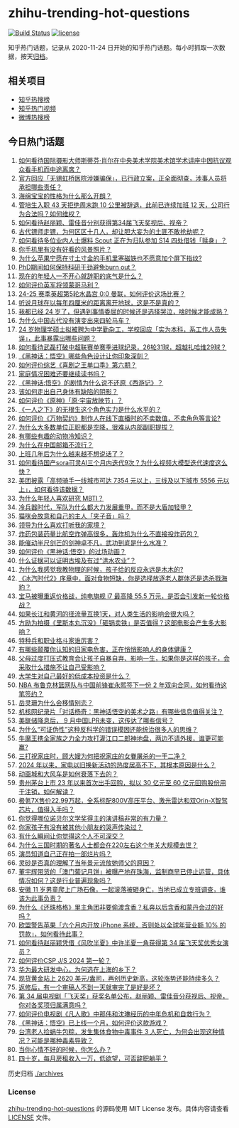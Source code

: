 # zhihu-trending-hot-questions

[![Build Status](https://github.com/justjavac/zhihu-trending-hot-questions/workflows/ci/badge.svg?branch=master)](https://github.com/justjavac/zhihu-trending-hot-questions/actions)
[![license](https://img.shields.io/github/license/justjavac/zhihu-trending-hot-questions)](https://github.com/justjavac/zhihu-trending-hot-questions/blob/master/LICENSE)

知乎热门话题，记录从 2020-11-24
日开始的知乎热门话题。每小时抓取一次数据，按天[归档](./archives)。

## 相关项目

- [知乎热搜榜](https://github.com/justjavac/zhihu-trending-top-search)
- [知乎热门视频](https://github.com/justjavac/zhihu-trending-hot-video)
- [微博热搜榜](https://github.com/justjavac/weibo-trending-hot-search)

## 今日热门话题

<!-- BEGIN -->
<!-- 最后更新时间 Sun Sep 22 2024 18:12:58 GMT+0800 (China Standard Time) -->

1. [如何看待国际摄影大师斯蒂芬·肖尔在中央美术学院美术馆学术讲座中因抗议观众看手机而中途离席？](https://www.zhihu.com/question/667708999)
1. [官方回应「无锡虹桥医院涉嫌骗保」，已行政立案，正全面彻查，涉事人员将承担哪些责任？](https://www.zhihu.com/question/667799607)
1. [海绵宝宝的性格为什么那么开朗？](https://www.zhihu.com/question/666897836)
1. [管培生入职 43 天拒绝周末跑 10 公里被辞退，此前已连续加班 12 天，公司行为合法吗？如何维权？](https://www.zhihu.com/question/667844458)
1. [如何看待赵丽颖、雷佳音分别获得第34届飞天奖视后、视帝？](https://www.zhihu.com/question/667803912)
1. [古代镖师走镖，为何区区十几人，却让胆大妄为的土匪不敢抢劫呢？](https://www.zhihu.com/question/624944310)
1. [如何看待多位业内人士爆料 Scout 正在为归队参加 S14 四处借钱「赎身」？](https://www.zhihu.com/question/667677065)
1. [你手机里有没有好看的风景照片？](https://www.zhihu.com/question/667297170)
1. [为什么苹果宁愿在寸土寸金的手机里塞磁铁也不愿意加个屏下指纹​​​?](https://www.zhihu.com/question/663486295)
1. [PhD期间如何保持科研干劲避免burn out？](https://www.zhihu.com/question/658848345)
1. [现在的年轻人一不开心就辞职的底气是什么？](https://www.zhihu.com/question/664714965)
1. [如何评价英军将领蒙哥马利？](https://www.zhihu.com/question/42315095)
1. [24-25 赛季英超第5轮水晶宫 0:0 曼联，如何评价这场比赛？](https://www.zhihu.com/question/667811608)
1. [听说月球在以每年四厘米的距离离开地球，这是不是真的？](https://www.zhihu.com/question/299894978)
1. [我都已经 24 岁了，但遇到事情委屈的时候还是选择哭泣，啥时候才能成熟？](https://www.zhihu.com/question/666609289)
1. [为什么中国古代没有演变出来四轮马车？](https://www.zhihu.com/question/20361708)
1. [24 岁物理学硕士拟被聘为中学勤杂工，学校回应「实为本科，系工作人员失误」，此事暴露出哪些问题？](https://www.zhihu.com/question/667794272)
1. [如何看待武磊打破中超联赛单赛季进球纪录，26轮31球，超越扎哈维29球？](https://www.zhihu.com/question/667793425)
1. [《黑神话：悟空》哪些角色设计让你印象深刻？](https://www.zhihu.com/question/664774073)
1. [如何评价综艺《喜剧之王单口季》第六期？](https://www.zhihu.com/question/667669463)
1. [家庭情况困难还要继续读书吗？](https://www.zhihu.com/question/667798276)
1. [《黑神话:悟空》的剧情为什么说不还原《西游记》？](https://www.zhihu.com/question/665268820)
1. [该如何走出自己身体有缺陷的阴影？](https://www.zhihu.com/question/35897124)
1. [如何评价《原神》「原·宇宙放映节」？](https://www.zhihu.com/question/667794874)
1. [《一人之下》的无根生这个角色实力是什么水平的？](https://www.zhihu.com/question/526064494)
1. [如何评价《万物契约》制作人在线下直播时的不卖数值，不卖角色等言论?](https://www.zhihu.com/question/667782675)
1. [为什么大多数单位正职都是空降，很难从内部副职提拔？](https://www.zhihu.com/question/667407396)
1. [有哪些有趣的动物冷知识？](https://www.zhihu.com/question/563101396)
1. [为什么在中国邮箱不流行？](https://www.zhihu.com/question/378318261)
1. [上班几年后为什么越来越不想说话了？](https://www.zhihu.com/question/667667760)
1. [如何看待国产sora可灵AI三个月内迭代9次？为什么视频大模型迭代速度这么快？](https://www.zhihu.com/question/667806316)
1. [美团披露「高频骑手一线城市可达 7354 元以上，三线及以下城市 5556 元以上」，如何看待该数据？](https://www.zhihu.com/question/667616483)
1. [为什么年轻人喜欢研究 MBTI？](https://www.zhihu.com/question/663348431)
1. [冷兵器时代，军队为什么都大力发展重甲，而不是大盾加轻甲？](https://www.zhihu.com/question/667533938)
1. [猫咪会故意和自己的主人「夹子音」吗？](https://www.zhihu.com/question/646471658)
1. [领导为什么喜欢打听我的家境？](https://www.zhihu.com/question/667338522)
1. [炸药包装药量比航空炸弹高很多，轰炸机为什么不直接投炸药包？](https://www.zhihu.com/question/667751319)
1. [能催动半尺剑芒的剑神卓不凡，武功到底是什么水准？](https://www.zhihu.com/question/587460967)
1. [如何评价《黑神话:悟空》的过场动画？](https://www.zhihu.com/question/664840476)
1. [什么证据可以证明古埃及有过“洪水农业”？](https://www.zhihu.com/question/639045105)
1. [为什么我感觉我教物理的时候，孩子给的反应永远是木木的?](https://www.zhihu.com/question/611512537)
1. [《冰汽时代2》序章中，面对食物短缺，你是选择放逐老人群体还是选杀戮海豹？](https://www.zhihu.com/question/667801608)
1. [宝马被曝重返价格战，纯电旗舰 i7 最高降 55.5 万元，是否会引发新一轮价格战？](https://www.zhihu.com/question/667744117)
1. [如果长江和黄河的径流量互换1天，对人类生活的影响会很大吗？](https://www.zhihu.com/question/627231804)
1. [方励为拍摄《里斯本丸沉没》「砸锅卖铁」是否值得？这部电影会产生多大影响？](https://www.zhihu.com/question/666739101)
1. [特种兵和职业格斗家谁厉害？](https://www.zhihu.com/question/343945269)
1. [有哪些颠覆你认知的旧家电危害，正在悄悄影响人的身体健康？](https://www.zhihu.com/question/667701901)
1. [父母过度打压式教育会让孩子自暴自弃、影响一生，如果你是这样的孩子，会采取什么措施不让自己受影响？](https://www.zhihu.com/question/667567535)
1. [大学生对自己最好的低成本投资是什么？](https://www.zhihu.com/question/667475290)
1. [NBA 布鲁克林篮网队与中国前锋崔永熙签下一份 2 年双向合同，如何看待这笔签约？](https://www.zhihu.com/question/667748475)
1. [岳灵珊为什么会移情别恋？](https://www.zhihu.com/question/462707575)
1. [机核网纪录片「对话杨奇：黑神话悟空的美术之路」有哪些信息值得关注？](https://www.zhihu.com/question/667712543)
1. [美联储降息后， 9 月中国LPR未变，这传达了哪些信号？](https://www.zhihu.com/question/667665415)
1. [为什么“可证伪性”这种反科学的错误模因还能统治很多人的思维？](https://www.zhihu.com/question/667411371)
1. [牛魔王携全家族之力全力攻打灌江口二郎神地盘，两边不请外援，谁更可能赢?](https://www.zhihu.com/question/461527470)
1. [三打祝家庄时，顾大嫂为何把祝家庄的女眷屠杀的一干二净？](https://www.zhihu.com/question/661329691)
1. [2024 年以来，家电以旧换新活动的热度居高不下，其根本原因是什么？](https://www.zhihu.com/question/667701814)
1. [动画城和大风车是如何衰落下去的？](https://www.zhihu.com/question/36423076)
1. [贵州茅台上市 23 年以来首次出手回购，拟以 30 亿元至 60 亿元回购股份用于注销，如何解读？](https://www.zhihu.com/question/667705649)
1. [极氪7X售价22.99万起，全系标配800V高压平台、激光雷达和双Orin-X智驾芯片，值得入手吗？](https://www.zhihu.com/question/667706905)
1. [你觉得哪位诺贝尔文学奖得主的演讲稿非常的有力量？](https://www.zhihu.com/question/667584885)
1. [你家孩子有没有被其他小朋友的哭声传染过？](https://www.zhihu.com/question/623519853)
1. [有什么瞬间让你觉得这个人不可深交？](https://www.zhihu.com/question/62220441)
1. [为什么三国时期的著名人士都会在220左右这个年关大规模去世？](https://www.zhihu.com/question/65941593)
1. [演员知道自己正在拍一部烂片吗？](https://www.zhihu.com/question/667483220)
1. [灵砂是否真的理解了当年景元流放她师父的原因？](https://www.zhihu.com/question/667189841)
1. [董宇辉带货的「澳门葡记月饼」被曝产地在珠海，监制商早已停止运营，具体情况如何？这是行业普遍现象吗？](https://www.zhihu.com/question/667578301)
1. [安徽 11 岁男童爬上广场石像，一起滚落被砸身亡，当地已成立专班调查，谁该为此事负责？](https://www.zhihu.com/question/667745947)
1. [为什么《还珠格格》里主角团非要偷渡含香？私奔以后含香和蒙丹会过的好吗？](https://www.zhihu.com/question/352227586)
1. [欧盟警告苹果「六个月内开放 iPhone 系统，否则处以全球年营业额 10% 的罚款」，如何看待此事？](https://www.zhihu.com/question/667664350)
1. [如何看待赵丽颖凭借《风吹半夏》中许半夏一角获得第 34 届飞天奖优秀女演员？](https://www.zhihu.com/question/667801546)
1. [如何评价CSP J/S 2024 第一轮？](https://www.zhihu.com/question/667743679)
1. [华为最大研发中心，为何选在上海的乡下？](https://www.zhihu.com/question/643187886)
1. [现货黄金站上 2620 美元/盎司，再创历史新高，这轮涨势还能持续多久？](https://www.zhihu.com/question/667716457)
1. [返修后，有一个审稿人不到一天就审完了是好是坏？](https://www.zhihu.com/question/664272929)
1. [第 34 届电视剧「飞天奖」获奖名单公布，赵丽颖、雷佳音分获视后、视帝，你对各奖项归属满意吗？](https://www.zhihu.com/question/667800247)
1. [如何评价电视剧《凡人歌》中那伟和沈琳经历的中年危机和自救行为？](https://www.zhihu.com/question/666991206)
1. [《黑神话：悟空》已上线一个月，如何评价这款游戏？](https://www.zhihu.com/question/667320072)
1. [台湾老人捡蜗牛包粽，发生集体食物中毒事件 3 人死亡，为何会出现这种情况？可能是哪种毒素导致？](https://www.zhihu.com/question/667493153)
1. [当你心情不好的时候，你怎么办？](https://www.zhihu.com/question/667690304)
1. [四十岁，每月房租收入一万，低欲望，可否辞职躺平？](https://www.zhihu.com/question/667711833)

<!-- END -->

历史归档 [./archives](./archives)

### License

[zhihu-trending-hot-questions](https://github.com/justjavac/zhihu-trending-hot-questions)
的源码使用 MIT License 发布。具体内容请查看 [LICENSE](./LICENSE) 文件。
